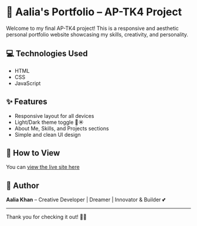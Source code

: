 # 🌸 Aalia's Portfolio – AP-TK4 Project

Welcome to my final AP-TK4 project! This is a responsive and aesthetic personal portfolio website showcasing my skills, creativity, and personality.

## 💻 Technologies Used
- HTML
- CSS
- JavaScript

## ✨ Features
- Responsive layout for all devices
- Light/Dark theme toggle 🌙☀️
- About Me, Skills, and Projects sections
- Simple and clean UI design

## 🚀 How to View
You can [view the live site here](https://github.com/AaliaInTech/AP-TK4/tree/main) 

## 🧠 Author
**Aalia Khan** – Creative Developer | Dreamer | Innovator & Builder 💕

---

Thank you for checking it out! 🌈✨
